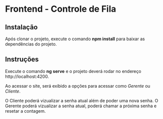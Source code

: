 # Frontend - Controle de Fila

## Instalação

Após clonar o projeto, execute o comando **npm install** para baixar as dependências do projeto.

## Instruções

Execute o comando **ng serve** e o projeto deverá rodar no endereço http://localhost:4200. 

Ao acessar o site, será exibido a opções para acessar como *Gerente* ou *Cliente*.

O Cliente poderá vizualizar a senha atual além de poder uma nova senha.
O Gerente poderá vizualizar a senha atual, poderá chamar a próxima senha e resetar a contagem.